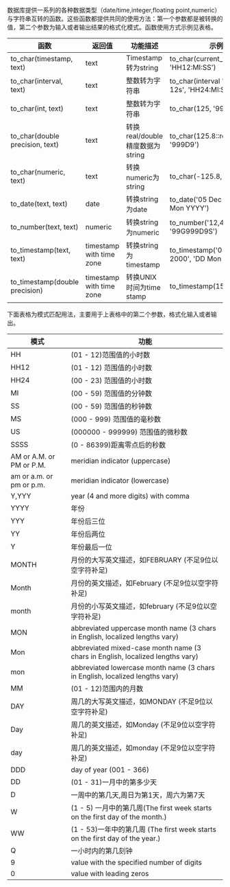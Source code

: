 数据库提供一系列的各种数据类型（date/time,integer,floating point,numeric）与字符串互转的函数。这些函数都提供共同的使用方法：第一个参数都是被转换的值，第二个参数为输入或者输出结果的格式化模式。函数使用方式示例见表格。

| 函数               | 返回值                     | 功能描述                          | 示例                      | 结果                     |
| ---------------- | -------------------------- | --------------------------------- | ----------------------- | ----------------------- |
| to_char(timestamp, text)          | text                       | Timestamp转为string              | to_char(current_timestamp,   'HH12:MI:SS')     | 03:24:43                 |
| to_char(interval, text)           | text                       | 整数转为字符串                    | to_char(interval   '15h 2m 12s', 'HH24:MI:SS') | 15:02:12                 |
| to_char(int, text)                | text                       | 整数转为字符串                    | to_char(125,   '999')                          | 125                      |
| to_char(double   precision, text) | text                       | 转换real/double 精度数据为string | to_char(125.8::real,   '999D9')                | 125.8                    |
| to_char(numeric, text)            | text                       | 转换numeric为string              | to_char(-125.8,   '999D99S')                   | 125.80-                  |
| to_date(text, text)               | date                       | 转换string为date                 | to_date('05 Dec 2000',   'DD Mon YYYY')        | 2000-12-05               |
| to_number(text, text)             | numeric                    | 转换string为numeric              | to_number('12,454.8-',   '99G999D9S')          | -12454.8                 |
| to_timestamp(text, text)          | timestamp   with time zone | 转换string为timestamp            | to_timestamp('05 Dec 2000',   'DD Mon YYYY')   | 2000-12-05   00:00:00+08 |
| to_timestamp(double   precision)  | timestamp   with time zone | 转换UNIX时间为time stamp         | to_timestamp(1550475093)                       | 2019-02-18   15:31:33+08 |



下面表格为模式匹配用法，主要用于上表格中的第二个参数，格式化输入或者输出。

| 模式                     | 功能                                                         |
| ------------------------ | ---------------------------------------------------- |
| HH                       | (01 - 12)范围值的小时数                                        |
| HH12                     | (01 - 12)   范围值的小时数                                     |
| HH24                     | (00 - 23)   范围值的小时数                                     |
| MI                       | (00 - 59)   范围值的分钟数                                     |
| SS                       | (00 - 59)   范围值的秒钟数                                     |
| MS                       | (000 - 999)   范围值的毫秒数                                   |
| US                       | (000000 - 999999)   范围值的微秒数                             |
| SSSS                     | (0 - 86399)距离零点后的秒数                                    |
| AM or A.M. or PM or P.M. | meridian   indicator (uppercase)                             |
| am or a.m. or pm or p.m. | meridian   indicator (lowercase)                             |
| Y,YYY                    | year (4   and more digits) with comma                        |
| YYYY                     | 年份                                                         |
| YYY                      | 年份后三位                                                   |
| YY                       | 年份后两位                                                   |
| Y                        | 年份最后一位                                                 |
| MONTH                    | 月份的大写英文描述，如FEBRUARY (不足9位以空字符补足)         |
| Month                    | 月份的英文描述，如February (不足9位以空字符补足)             |
| month                    | 月份的小写英文描述，如february (不足9位以空字符补足)         |
| MON                      | abbreviated   uppercase month name (3 chars in English, localized lengths vary) |
| Mon                      | abbreviated   mixed-case month name (3 chars in English, localized lengths vary) |
| mon                      | abbreviated   lowercase month name (3 chars in English, localized lengths vary) |
| MM                       | (01 - 12)范围内的月数                                          |
| DAY                      | 周几的大写英文描述，如MONDAY (不足9位以空字符补足)           |
| Day                      | 周几的英文描述，如Monday (不足9位以空字符补足)               |
| day                      | 周几的英文描述，如monday (不足9位以空字符补足)               |
| DDD                      | day of   year (001 - 366)                                      |
| DD                       | (01 - 31)一月中的第多少天                                      |
| D                        | 一周中的第几天,周日为第1天，周六为第7天                   |
| W                        | (1 - 5) 一月中的第几周(The   first week starts on the first day of the month.) |
| WW                       | (1 - 53)一年中的第几周 (The first week starts on the   first day of the year.) |
| Q                        | 一小时内的第几刻钟                                           |
| 9                        | value with the specified number of digits                  |
| 0                        | value with leading zeros                                   |
